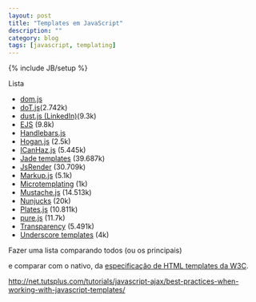 ```yaml
---
layout: post
title: "Templates em JavaScript"
description: ""
category: blog
tags: [javascript, templating]
---
```

{% include JB/setup %}


Lista

- [dom.js](https://github.com/medikoo/domjs)
- [doT.js](http://olado.github.com/doT/)(2.742k)
- [dust.js (LinkedIn)](http://github.com/linkedin/dustjs/)(9.3k)
- [EJS](http://embeddedjs.com/) (9.8k)
- [Handlebars.js](http://handlebarsjs.com/)
- [Hogan.js](http://twitter.github.com/hogan.js/) (2.5k)
- [ICanHaz.js](http://icanhazjs.com/) (5.445k)
- [Jade templates](https://github.com/visionmedia/jade) (39.687k)
- [JsRender](http://borismoore.github.com/jsrender/demos/index.html) (30.709k)
- [Markup.js](https://github.com/adammark/Markup.js) (5.1k)
- [Microtemplating](http://ejohn.org/blog/javascript-micro-templating/) (1k)
- [Mustache.js](https://github.com/janl/mustache.js/) (14.513k)
- [Nunjucks](https://github.com/jlongster/nunjucks) (20k)
- [Plates.js](https://github.com/flatiron/plates) (10.811k)
- [pure.js](http://beebole.com/pure) (11.7k)
- [Transparency](http://leonidas.github.com/transparency/) (5.491k)
- [Underscore templates](http://documentcloud.github.com/underscore/#template) (4k)


Fazer uma lista comparando todos (ou os principais)


e comparar com o nativo, da [especificação de HTML templates da W3C](https://dvcs.w3.org/hg/webcomponents/raw-file/tip/spec/templates/index.html).

http://net.tutsplus.com/tutorials/javascript-ajax/best-practices-when-working-with-javascript-templates/